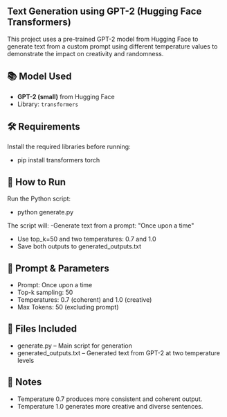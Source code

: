 ## Text Generation using GPT-2 (Hugging Face Transformers)

This project uses a pre-trained GPT-2 model from Hugging Face to generate text from a custom prompt using different temperature values to demonstrate the impact on creativity and randomness.


## 📚 Model Used

- **GPT-2 (small)** from Hugging Face
- Library: `transformers`

## 🛠 Requirements

Install the required libraries before running:
- pip install transformers torch

## 🚀 How to Run

Run the Python script:
- python generate.py

The script will:
-Generate text from a prompt: "Once upon a time"
- Use top_k=50 and two temperatures: 0.7 and 1.0
- Save both outputs to generated_outputs.txt

## 🧪 Prompt & Parameters
- Prompt: Once upon a time
- Top-k sampling: 50
- Temperatures: 0.7 (coherent) and 1.0 (creative)
- Max Tokens: 50 (excluding prompt)

## 📂 Files Included
- generate.py – Main script for generation
- generated_outputs.txt – Generated text from GPT-2 at two temperature levels

## 📌 Notes

- Temperature 0.7 produces more consistent and coherent output.
- Temperature 1.0 generates more creative and diverse sentences.
